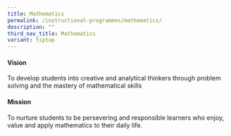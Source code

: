 ```yaml
---
title: Mathematics
permalink: /instructional-programmes/mathematics/
description: ""
third_nav_title: Mathematics
variant: tiptap
---
```

<h4><strong>Vision</strong></h4>
<p>To develop students into creative and analytical thinkers through problem
solving and the mastery of mathematical skills</p>
<h4><strong>Mission</strong></h4>
<p>To nurture students to be persevering and responsible learners who enjoy,
value and apply mathematics to their daily life.</p>